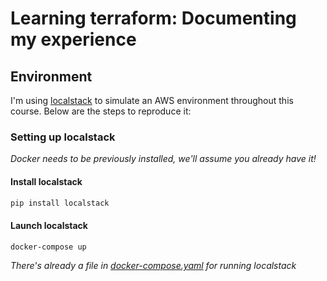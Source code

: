 # Learning terraform: Documenting my experience

## Environment

I'm using [localstack](https://docs.localstack.cloud/overview/) to simulate an AWS environment throughout this course. Below are the steps to reproduce it:

### Setting up localstack

*Docker needs to be previously installed, we'll assume you already have it!*

#### Install localstack

```bash
pip install localstack
```

#### Launch localstack

```bash
docker-compose up
```

*There's already a file in [docker-compose.yaml](./docker-compose.yaml) for running localstack*